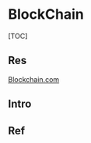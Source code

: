 # BlockChain

[TOC]



## Res
[Blockchain.com](https://www.blockchain.com/explorer/prices)



## Intro



## Ref
